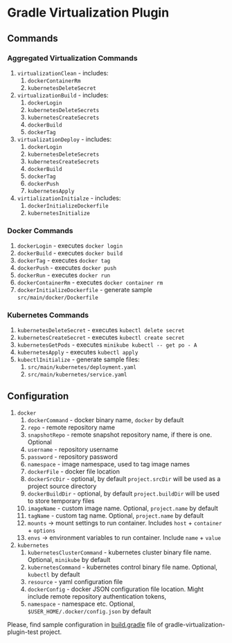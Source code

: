 # Gradle Virtualization Plugin

## Commands

### Aggregated Virtualization Commands

1. `virtualizationClean` - includes:
    1. `dockerContainerRm`
    1. `kubernetesDeleteSecret`
2. `virtualizationBuild` - includes:
    1. `dockerLogin`
    1. `kubernetesDeleteSecrets`
    1. `kubernetesCreateSecrets`
    1. `dockerBuild`
    1. `dockerTag`
3. `virtualizationDeploy` - includes:
    1. `dockerLogin`
    1. `kubernetesDeleteSecrets`
    1. `kubernetesCreateSecrets`
    1. `dockerBuild`
    1. `dockerTag`
    1. `dockerPush`
    1. `kubernetesApply`
4. `virtializationInitialze` - includes:
    1. `dockerInitializeDockerfile`
    2. `kubernetesInitialize`

### Docker Commands

1. `dockerLogin` - executes `docker login`
2. `dockerBuild` - executes `docker build`
3. `dockerTag` - executes `docker tag`
4. `dockerPush` - executes `docker push`
5. `dockerRun` - executes `docker run`
6. `dockerContainerRm` - executes `docker container rm`
7. `dockerInitializeDockerfile` - generate sample `src/main/docker/Dockerfile`

### Kubernetes Commands

1. `kubernetesDeleteSecret` - executes `kubectl delete secret`
2. `kubernetesCreateSecret` - executes `kubectl create secret`
3. `kubernetesGetPods` - executes `minikube kubectl -- get po - A`
4. `kubernetesApply` - executes `kubectl apply`
5. `kubectlInitialize` - generate sample files:
    1. `src/main/kubernetes/deployment.yaml`
    2. `src/main/kubernetes/service.yaml`

## Configuration

1. `docker`
    1. `dockerCommand` - docker binary name, `docker` by default
    1. `repo` - remote repository name
    1. `snapshotRepo` - remote snapshot repository name, if there is one. Optional
    1. `username` - repository username
    1. `password` - repository password
    1. `namespace` - image namespace, used to tag image names
    1. `dockerFile` - docker file location
    1. `dockerSrcDir` - optional, by default `project.srcDir` will be used as a project source directory
    1. `dockerBuildDir` - optional, by default `project.buildDir` will be used to store temporary files
    1. `imageName` - custom image name. Optional, `project.name` by default
    1. `tagName` - custom tag name. Optional, `project.name` by default
    1. `mounts` -> mount settings to run container. Includes `host` + `container` + `options`
    1. `envs` -> environment variables to run container. Include `name` + `value`
1. `kubernetes`
    1. `kubernetesClusterCommand` - kubernetes cluster binary file name. Optional, `minikube` by default
    2. `kubernetesCommand` - kubernetes control binary file name. Optional, `kubectl` by default
    3. `resource` - yaml configuration file
    4. `dockerConfig` - docker JSON configuration file location. Might include remote repository authentication tokens,
    5. `namespace` - namespace
       etc. Optional, `$USER_HOME/.docker/config.json` by default

Please, find sample configuration in [build.gradle](gradle-virtualization-plugin-test/build.gradle#L31-L57) file of
gradle-virtualization-plugin-test project.
